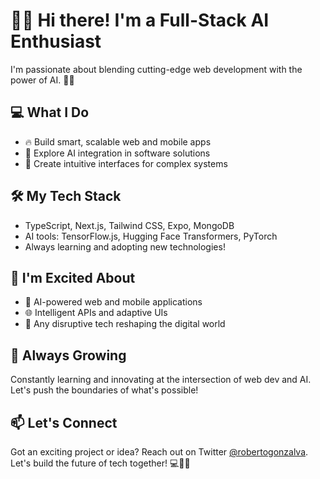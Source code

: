 # 👋🏽 Hi there! I'm a Full-Stack AI Enthusiast

I'm passionate about blending cutting-edge web development with the power of AI. 🚀🧠

## 💻 What I Do
- 🔥 Build smart, scalable web and mobile apps
- 🌟 Explore AI integration in software solutions
- 🎨 Create intuitive interfaces for complex systems

## 🛠️ My Tech Stack
- TypeScript, Next.js, Tailwind CSS, Expo, MongoDB
- AI tools: TensorFlow.js, Hugging Face Transformers, PyTorch
- Always learning and adopting new technologies!

## 👀 I'm Excited About
- 🤖 AI-powered web and mobile applications
- 🌐 Intelligent APIs and adaptive UIs
- 🚀 Any disruptive tech reshaping the digital world

## 🌱 Always Growing
Constantly learning and innovating at the intersection of web dev and AI. Let's push the boundaries of what's possible!

## 📫 Let's Connect
Got an exciting project or idea? Reach out on Twitter [@robertogonzalva](https://twitter.com/robertogonzalva). Let's build the future of tech together! 💻🤖✨
